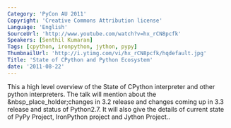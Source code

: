 ```yaml
---
Category: 'PyCon AU 2011'
Copyright: 'Creative Commons Attribution license'
Language: 'English'
SourceUrl: 'http://www.youtube.com/watch?v=hx_rCN8pcfk'
Speakers: [Senthil Kumaran]
Tags: [cpython, ironpython, jython, pypy]
ThumbnailUrl: 'http://i.ytimg.com/vi/hx_rCN8pcfk/hqdefault.jpg'
Title: 'State of CPython and Python Ecosystem'
date: '2011-08-22'
---
```

This a high level overview of the State of CPython interpreter and other
python interpreters. The talk will mention about the
&nbsp_place_holder;changes in 3.2 release and changes coming up in 3.3 release
and status of Python2.7. It will also give the details of current state of
PyPy Project, IronPython project and Jython Project..
